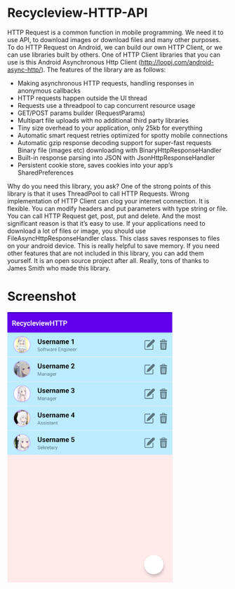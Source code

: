 # Recycleview-HTTP-API

HTTP Request is a common function in mobile programming. We need it to use API, to download images or download files and many other purposes. To do HTTP Request on Android, we can build our own HTTP Client, or we can use libraries built by others. One of HTTP Client libraries that you can use is this Android Asynchronous Http Client (http://loopj.com/android-async-http/). The features of the library are as follows:

* Making asynchronous HTTP requests, handling responses in anonymous callbacks
* HTTP requests happen outside the UI thread
* Requests use a threadpool to cap concurrent resource usage
* GET/POST params builder (RequestParams)
* Multipart file uploads with no additional third party libraries
* Tiny size overhead to your application, only 25kb for everything
* Automatic smart request retries optimized for spotty mobile connections
* Automatic gzip response decoding support for super-fast requests Binary file (images etc) downloading with BinaryHttpResponseHandler
* Built-in response parsing into JSON with JsonHttpResponseHandler
* Persistent cookie store, saves cookies into your app’s SharedPreferences

Why do you need this library, you ask? One of the strong points of this library is that it uses ThreadPool to call HTTP Requests. Wrong implementation of HTTP Client can clog your internet connection. It is flexible. You can modify headers and put parameters with type string or file. You can call HTTP Request get, post, put and delete. And the most significant reason is that it’s easy to use. If your applications need to download a lot of files or image, you should use FileAsyncHttpResponseHandler class. This class saves responses to files on your android device. This is really helpful to save memory. If you need other features that are not included in this library, you can add them yourself. It is an open source project after all. Really, tons of thanks to James Smith who made this library.

# Screenshot
![alt text](https://github.com/yopialfa80/Recycleview-HTTP-API/blob/master/Screenshot.png)
